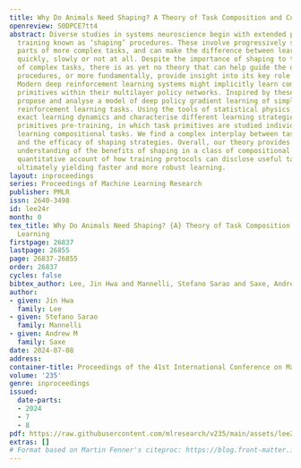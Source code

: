 ```yaml
---
title: Why Do Animals Need Shaping? A Theory of Task Composition and Curriculum Learning
openreview: S0DPCE7tt4
abstract: Diverse studies in systems neuroscience begin with extended periods of curriculum
  training known as ‘shaping’ procedures. These involve progressively studying component
  parts of more complex tasks, and can make the difference between learning a task
  quickly, slowly or not at all. Despite the importance of shaping to the acquisition
  of complex tasks, there is as yet no theory that can help guide the design of shaping
  procedures, or more fundamentally, provide insight into its key role in learning.
  Modern deep reinforcement learning systems might implicitly learn compositional
  primitives within their multilayer policy networks. Inspired by these models, we
  propose and analyse a model of deep policy gradient learning of simple compositional
  reinforcement learning tasks. Using the tools of statistical physics, we solve for
  exact learning dynamics and characterise different learning strategies including
  primitives pre-training, in which task primitives are studied individually before
  learning compositional tasks. We find a complex interplay between task complexity
  and the efficacy of shaping strategies. Overall, our theory provides an analytical
  understanding of the benefits of shaping in a class of compositional tasks and a
  quantitative account of how training protocols can disclose useful task primitives,
  ultimately yielding faster and more robust learning.
layout: inproceedings
series: Proceedings of Machine Learning Research
publisher: PMLR
issn: 2640-3498
id: lee24r
month: 0
tex_title: Why Do Animals Need Shaping? {A} Theory of Task Composition and Curriculum
  Learning
firstpage: 26837
lastpage: 26855
page: 26837-26855
order: 26837
cycles: false
bibtex_author: Lee, Jin Hwa and Mannelli, Stefano Sarao and Saxe, Andrew M
author:
- given: Jin Hwa
  family: Lee
- given: Stefano Sarao
  family: Mannelli
- given: Andrew M
  family: Saxe
date: 2024-07-08
address:
container-title: Proceedings of the 41st International Conference on Machine Learning
volume: '235'
genre: inproceedings
issued:
  date-parts:
  - 2024
  - 7
  - 8
pdf: https://raw.githubusercontent.com/mlresearch/v235/main/assets/lee24r/lee24r.pdf
extras: []
# Format based on Martin Fenner's citeproc: https://blog.front-matter.io/posts/citeproc-yaml-for-bibliographies/
---
```

